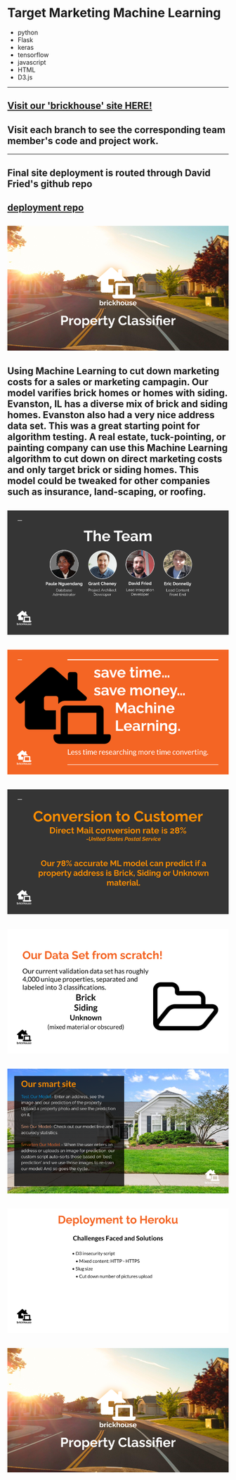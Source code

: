 # Target Marketing Machine Learning
* python
* Flask
* keras
* tensorflow
* javascript
* HTML
* D3.js

---

[Visit our 'brickhouse' site HERE!](https://brick-house-identifier.herokuapp.com/)
---
## Visit each branch to see the corresponding team member's code and project work.

---

## Final site deployment is routed through David Fried's github repo
[deployment repo](https://github.com/david-fried/Brick-House-Identifier)
---
![brick_house_final_00.png](images/brick_house_final_00.png)
---
Using **Machine Learning** to cut down marketing costs for a sales or marketing campagin. Our model varifies **brick** homes or homes with siding. **Evanston, IL has a diverse mix of brick and siding homes. Evanston also had a very nice address data set. This was a great starting point for algorithm testing.** A **real estate, tuck-pointing, or painting company** can use this Machine Learning algorithm to cut down on direct marketing costs and only target brick or siding homes. This model could be tweaked for other companies such as insurance, land-scaping, or roofing.
---
![brickornot](images/brick_house_final_01.png)
---
![brickornot](images/brick_house_final_02.png)
---
![brickornot](images/brick_house_final_03.png)
---
![brickornot](images/brick_house_final_04.png)
---
![brickornot](images/brick_house_final_05.png)
---
![brickornot](images/brick_house_final_06.png)
---
![brickornot](images/brick_house_final_07.png)
---


